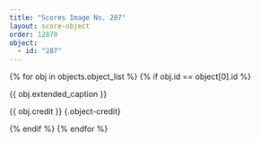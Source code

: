 ```yaml
---
title: "Scores Image No. 287"
layout: score-object
order: 12870
object:
  - id: "287"
---
```


{% for obj in objects.object_list %}
{% if obj.id == object[0].id %}

{{ obj.extended_caption }}

{{ obj.credit }} {.object-credit}

{% endif %}
{% endfor %}
